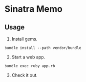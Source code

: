 # Sinatra Memo

## Usage

1. Install gems.
```
bundle install --path vendor/bundle
```

2. Start a web app.
```
bundle exec ruby app.rb
```

3. Check it out.
